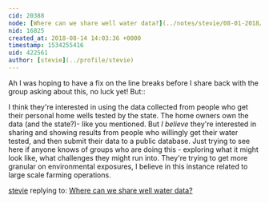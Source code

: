 ```yaml
---
cid: 20388
node: [Where can we share well water data?](../notes/stevie/08-01-2018/where-can-we-share-well-water-data)
nid: 16825
created_at: 2018-08-14 14:03:36 +0000
timestamp: 1534255416
uid: 422561
author: [stevie](../profile/stevie)
---
```


Ah I was hoping to have a fix on the line breaks before I share back with the group asking about this, no luck yet! But:: 

I think they're interested in using the data collected from people who get their personal home wells tested by the state. The home owners own the data (and the state?)- like you mentioned. But _I believe_ they're interested in sharing and showing results from people who willingly get their water tested, and then submit their data to a public database. Just trying to see here if anyone knows of groups who are doing this - exploring what it might look like, what challenges they might run into.  They're trying to get more granular on environmental exposures, I believe in this instance related to large scale farming operations. 

[stevie](../profile/stevie) replying to: [Where can we share well water data?](../notes/stevie/08-01-2018/where-can-we-share-well-water-data)

